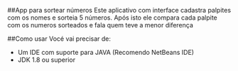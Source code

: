 ##App para sortear números
Este aplicativo com interface cadastra palpites com os nomes e sorteia 5 números. Após isto ele compara cada palpite com os numeros sorteados e fala quem teve a menor diferença

##Como usar
Vocé vai precisar de:
- Um IDE com suporte para JAVA (Recomendo NetBeans IDE)
- JDK 1.8 ou superior
